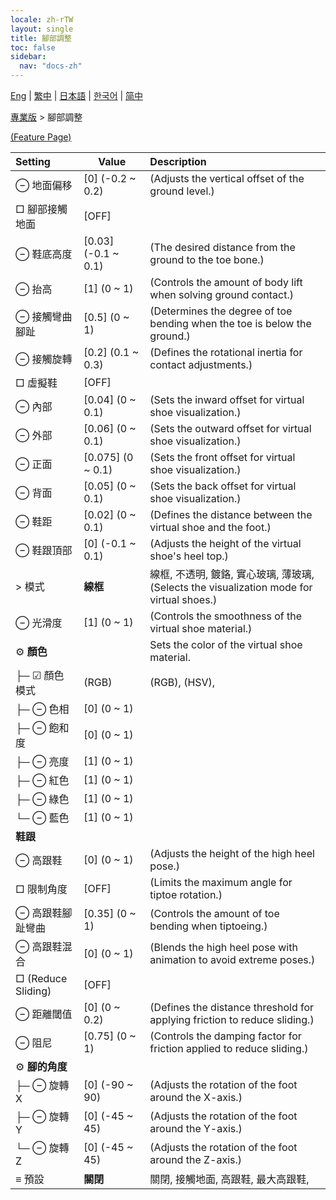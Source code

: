 ```yaml
---
locale: zh-rTW
layout: single
title: 腳部調整
toc: false
sidebar:
  nav: "docs-zh"
---
```

[Eng](/dancexr/menu/2025.4/actor/feet_adjustment) | [繁中](/tw/dancexr/menu/2025.4/actor/feet_adjustment) | [日本語](/jp/dancexr/menu/2025.4/actor/feet_adjustment) | [한국어](/kr/dancexr/menu/2025.4/actor/feet_adjustment) | [简中](/zh/dancexr/menu/2025.4/actor/feet_adjustment)

[專業版](../menu#專業版) > 腳部調整



[(Feature Page)](/tw/dancexr/features/feet_adjustment)

| Setting | Value | Description |
| :--- | --- | :--- |
|  ⊖ 地面偏移| [0] (-0.2 ~ 0.2) | (Adjusts the vertical offset of the ground level.)
|  □ 腳部接觸地面| [OFF] | 
|  ⊖ 鞋底高度| [0.03] (-0.1 ~ 0.1) | (The desired distance from the ground to the toe bone.)
|  ⊖ 抬高| [1] (0 ~ 1) | (Controls the amount of body lift when solving ground contact.)
|  ⊖ 接觸彎曲腳趾| [0.5] (0 ~ 1) | (Determines the degree of toe bending when the toe is below the ground.)
|  ⊖ 接觸旋轉| [0.2] (0.1 ~ 0.3) | (Defines the rotational inertia for contact adjustments.)
|  □ 虛擬鞋| [OFF] | 
|  ⊖ 內部| [0.04] (0 ~ 0.1) | (Sets the inward offset for virtual shoe visualization.)
|  ⊖ 外部| [0.06] (0 ~ 0.1) | (Sets the outward offset for virtual shoe visualization.)
|  ⊖ 正面| [0.075] (0 ~ 0.1) | (Sets the front offset for virtual shoe visualization.)
|  ⊖ 背面| [0.05] (0 ~ 0.1) | (Sets the back offset for virtual shoe visualization.)
|  ⊖ 鞋距| [0.02] (0 ~ 0.1) | (Defines the distance between the virtual shoe and the foot.)
|  ⊖ 鞋跟頂部| [0] (-0.1 ~ 0.1) | (Adjusts the height of the virtual shoe's heel top.)
|  > 模式| **線框** | 線框, 不透明, 鍍鉻, 實心玻璃, 薄玻璃, <br/>(Selects the visualization mode for virtual shoes.) |
|  ⊖ 光滑度| [1] (0 ~ 1) | (Controls the smoothness of the virtual shoe material.)
|  ⚙️ **顏色**| | Sets the color of the virtual shoe material.
| ├─ ☑ 顏色模式| (RGB) | (RGB), (HSV), 
| ├─ ⊖ 色相| [0] (0 ~ 1) | 
| ├─ ⊖ 飽和度| [0] (0 ~ 1) | 
| ├─ ⊖ 亮度| [1] (0 ~ 1) | 
| ├─ ⊖ 紅色| [1] (0 ~ 1) | 
| ├─ ⊖ 綠色| [1] (0 ~ 1) | 
| └─ ⊖ 藍色| [1] (0 ~ 1) | 
|  **鞋跟**|| 
|  ⊖ 高跟鞋| [0] (0 ~ 1) | (Adjusts the height of the high heel pose.)
|  □ 限制角度| [OFF] | (Limits the maximum angle for tiptoe rotation.)
|  ⊖ 高跟鞋腳趾彎曲| [0.35] (0 ~ 1) | (Controls the amount of toe bending when tiptoeing.)
|  ⊖ 高跟鞋混合| [0] (0 ~ 1) | (Blends the high heel pose with animation to avoid extreme poses.)
|  □ (Reduce Sliding)| [OFF] | 
|  ⊖ 距離閾值| [0] (0 ~ 0.2) | (Defines the distance threshold for applying friction to reduce sliding.)
|  ⊖ 阻尼| [0.75] (0 ~ 1) | (Controls the damping factor for friction applied to reduce sliding.)
|  ⚙️ **腳的角度**| | 
| ├─ ⊖ 旋轉 X| [0] (-90 ~ 90) | (Adjusts the rotation of the foot around the X-axis.)
| ├─ ⊖ 旋轉 Y| [0] (-45 ~ 45) | (Adjusts the rotation of the foot around the Y-axis.)
| └─ ⊖ 旋轉 Z| [0] (-45 ~ 45) | (Adjusts the rotation of the foot around the Z-axis.)
|  ≡ 預設| **關閉** | 關閉, 接觸地面, 高跟鞋, 最大高跟鞋,  |
